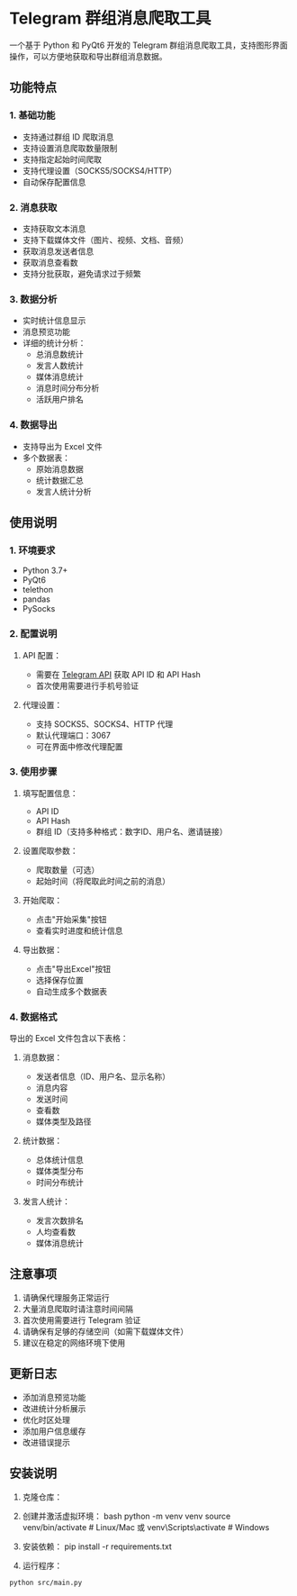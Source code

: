 # Telegram 群组消息爬取工具

一个基于 Python 和 PyQt6 开发的 Telegram 群组消息爬取工具，支持图形界面操作，可以方便地获取和导出群组消息数据。

## 功能特点

### 1. 基础功能
- 支持通过群组 ID 爬取消息
- 支持设置消息爬取数量限制
- 支持指定起始时间爬取
- 支持代理设置（SOCKS5/SOCKS4/HTTP）
- 自动保存配置信息

### 2. 消息获取
- 支持获取文本消息
- 支持下载媒体文件（图片、视频、文档、音频）
- 获取消息发送者信息
- 获取消息查看数
- 支持分批获取，避免请求过于频繁

### 3. 数据分析
- 实时统计信息显示
- 消息预览功能
- 详细的统计分析：
  * 总消息数统计
  * 发言人数统计
  * 媒体消息统计
  * 消息时间分布分析
  * 活跃用户排名

### 4. 数据导出
- 支持导出为 Excel 文件
- 多个数据表：
  * 原始消息数据
  * 统计数据汇总
  * 发言人统计分析

## 使用说明

### 1. 环境要求
- Python 3.7+
- PyQt6
- telethon
- pandas
- PySocks

### 2. 配置说明
1. API 配置：
   - 需要在 [Telegram API](https://my.telegram.org/apps) 获取 API ID 和 API Hash
   - 首次使用需要进行手机号验证

2. 代理设置：
   - 支持 SOCKS5、SOCKS4、HTTP 代理
   - 默认代理端口：3067
   - 可在界面中修改代理配置

### 3. 使用步骤
1. 填写配置信息：
   - API ID
   - API Hash
   - 群组 ID（支持多种格式：数字ID、用户名、邀请链接）

2. 设置爬取参数：
   - 爬取数量（可选）
   - 起始时间（将爬取此时间之前的消息）

3. 开始爬取：
   - 点击"开始采集"按钮
   - 查看实时进度和统计信息

4. 导出数据：
   - 点击"导出Excel"按钮
   - 选择保存位置
   - 自动生成多个数据表

### 4. 数据格式
导出的 Excel 文件包含以下表格：
1. 消息数据：
   - 发送者信息（ID、用户名、显示名称）
   - 消息内容
   - 发送时间
   - 查看数
   - 媒体类型及路径

2. 统计数据：
   - 总体统计信息
   - 媒体类型分布
   - 时间分布统计

3. 发言人统计：
   - 发言次数排名
   - 人均查看数
   - 媒体消息统计

## 注意事项
1. 请确保代理服务正常运行
2. 大量消息爬取时请注意时间间隔
3. 首次使用需要进行 Telegram 验证
4. 请确保有足够的存储空间（如需下载媒体文件）
5. 建议在稳定的网络环境下使用

## 更新日志
- 添加消息预览功能
- 改进统计分析展示
- 优化时区处理
- 添加用户信息缓存
- 改进错误提示 

## 安装说明

1. 克隆仓库： 


2. 创建并激活虚拟环境：
bash
python -m venv venv
source venv/bin/activate # Linux/Mac
或
venv\Scripts\activate # Windows
3. 安装依赖： 
pip install -r requirements.txt

4. 运行程序：
```bash
python src/main.py
```